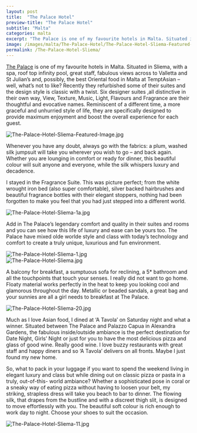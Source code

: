 ```yaml
---
layout: post
title:  "The Palace Hotel"
preview-title: "The Palace Hotel"
subtitle: "Malta"
categories: malta
excerpt: "The Palace is one of my favourite hotels in Malta. Situated in Sliema, with a spa, roof top infinity pool, great staff, fabulous views across to Valletta and St Julian’s and, possibly, the best Oriental food in Malta at TemptAsian " 
image: /images/malta/The-Palace-Hotel/The-Palace-Hotel-Sliema-Featured-Image.jpg
permalink: /The-Palace-Hotel-Sliema/
---
```

<a href="https://thepalacemalta.com/" target="_blank">The Palace</a> is one of my favourite hotels in Malta. Situated in Sliema, with a spa, roof top infinity pool, great staff, fabulous views across to Valletta and St Julian’s and, possibly, the best Oriental food in Malta at TemptAsian – well, what’s not to like? Recently they refurbished some of their suites and the design style is classic with a twist. Six designer suites ,all distinctive in their own way, View, Texture, Music, Light, Flavours and Fragrance are their thoughtful and evocative names. Reminiscent of a different time, a more graceful and unhurried style of life, they are specifically designed to provide maximum enjoyment and boost the overall experience for each guest.

<img src="/images/malta/The-Palace-Hotel/The-Palace-Hotel-Sliema-Featured-Image.jpg" alt="The-Palace-Hotel-Sliema-Featured-Image.jpg">

Whenever you have any doubt, always go with the fabrics: a plum, washed silk jumpsuit will take you wherever you wish to go – and back again. Whether you are lounging in comfort or ready for dinner, this beautiful colour will suit anyone and everyone, while the silk whispers luxury and decadence.

I stayed in the Fragrance Suite. This was picture perfect; from the white wrought iron bed (also super comfortable), silver backed hairbrushes and beautiful fragrance bottles with their elegant stoppers, nothing had been forgotten to make you feel that you had just stepped into a different world. 

<img src="/images/malta/The-Palace-Hotel/The-Palace-Hotel-Sliema-1a.jpg" alt="The-Palace-Hotel-Sliema-1a.jpg">

 <div class="row no-gutters">
    <div class="col-sm-6">
        <div class="post-left-image" style="background: url(../images/malta/The-Palace-Hotel/The-Palace-Hotel-Sliema-4.jpg) no-repeat; background-size: cover; margin-right: 0.5rem; max-height: 600px !important"></div>
    </div>
    <div class="col-sm-6">
        <div class="post-right-image" style="background: url(../images/malta/The-Palace-Hotel/The-Palace-Hotel-Sliema-2.jpg) no-repeat; background-size: cover; margin-left: 0.5rem; max-height: 600px !important"></div>
    </div>
</div>

<div class="row no-gutters">
    <div class="col-sm-6">
        <div class="post-left-image" style="background: url(../images/malta/The-Palace-Hotel/The-Palace-Hotel-Sliema-10.jpg) no-repeat; background-size: cover; margin-right: 0.5rem; max-height: 600px !important"></div>
    </div>
    <div class="col-sm-6">
        <div class="post-right-image" style="background: url(../images/malta/The-Palace-Hotel/The-Palace-Hotel-Sliema-3.jpg) no-repeat; background-size: cover; margin-left: 0.5rem; max-height: 600px !important"></div>
    </div>
</div>

Add in The Palace’s legendary comfort and quality in their suites and rooms and you can see how this life of luxury and ease can be yours too. The Palace have mixed olde worlde style and class with today’s technology and comfort to create a truly unique, luxurious and fun environment.

<img src="/images/malta/The-Palace-Hotel/The-Palace-Hotel-Sliema-1.jpg" alt="The-Palace-Hotel-Sliema-1.jpg">

<div class="row no-gutters">
    <div class="col-sm-6">
        <div class="post-left-image" style="background: url(../images/malta/The-Palace-Hotel/The-Palace-Hotel-Sliema-8.jpg) no-repeat; background-size: cover; margin-right: 0.5rem; max-height: 600px !important"></div>
    </div>
    <div class="col-sm-6">
        <div class="post-right-image" style="background: url(../images/malta/The-Palace-Hotel/The-Palace-Hotel-Sliema-9.jpg) no-repeat; background-size: cover; margin-left: 0.5rem; max-height: 600px !important"></div>
    </div>
</div>

<img src="/images/malta/The-Palace-Hotel/The-Palace-Hotel-Sliema.jpg" alt="The-Palace-Hotel-Sliema.jpg">

A balcony for breakfast, a sumptuous sofa for reclining, a 5* bathroom and all the touchpoints that touch your senses. I really did not want to go home. Floaty material works perfectly in the heat to keep you looking cool and glamorous throughout the day. Metallic or beaded sandals, a great bag and your sunnies are all a girl needs to breakfast at The Palace.

<div class="row no-gutters">
    <div class="col-sm-6">
        <div class="post-left-image" style="background: url(../images/malta/The-Palace-Hotel/The-Palace-Hotel-Sliema-15.jpg) no-repeat; background-size: cover; margin-right: 0.5rem; max-height: 600px !important"></div>
    </div>
    <div class="col-sm-6">
        <div class="post-right-image" style="background: url(../images/malta/The-Palace-Hotel/The-Palace-Hotel-Sliema-17.jpg) no-repeat; background-size: cover; margin-left: 0.5rem; max-height: 600px !important"></div>
    </div>
</div>

<div class="row no-gutters">
    <div class="col-sm-6">
        <div class="post-left-image" style="background: url(../images/malta/The-Palace-Hotel/The-Palace-Hotel-Sliema-21.jpg) no-repeat; background-size: cover; margin-right: 0.5rem; max-height: 600px !important"></div>
    </div>
    <div class="col-sm-6">
        <div class="post-right-image" style="background: url(../images/malta/The-Palace-Hotel/The-Palace-Hotel-Sliema-22.jpg) no-repeat; background-size: cover; margin-left: 0.5rem; max-height: 600px !important"></div>
    </div>
</div>

<img src="/images/malta/The-Palace-Hotel/The-Palace-Hotel-Sliema-20.jpg" alt="The-Palace-Hotel-Sliema-20.jpg">

Much as I love Asian food, I dined at ‘A Tavola’ on Saturday night and what a winner. Situated between The Palace and Palazzo Capua in Alexandra Gardens, the fabulous inside/outside ambiance is the perfect destination for Date Night, Girls’ Night or just for you to have the most delicious pizza and glass of good wine. Really good wine. I love buzzy restaurants with great staff and happy diners and so ‘A Tavola’ delivers on all fronts. Maybe I just found my new home.

<div class="row no-gutters">
    <div class="col-sm-6">
        <div class="post-left-image" style="background: url(../images/malta/The-Palace-Hotel/The-Palace-Hotel-Sliema-19.jpg) no-repeat; background-size: cover; margin-right: 0.5rem; max-height: 600px !important"></div>
    </div>
    <div class="col-sm-6">
        <div class="post-right-image" style="background: url(../images/malta/The-Palace-Hotel/The-Palace-Hotel-Sliema-23.jpg) no-repeat; background-size: cover; margin-left: 0.5rem; max-height: 600px !important"></div>
    </div>
</div>

 So, what to pack in your luggage if you want to spend the weekend living in elegant luxury and class but while dining out on classic pizza or pasta in a truly, out-of-this- world ambiance? Whether a sophisticated pose in coral or a sneaky way of eating pizza without having to loosen your belt, my striking, strapless dress will take you beach to bar to dinner. The flowing silk, that drapes from the bustline and with a discreet thigh slit, is designed to move effortlessly with you. The beautiful soft colour is rich enough to work day to night. Choose your shoes to suit the occasion.

<div class="row no-gutters">
    <div class="col-sm-6">
        <div class="post-left-image" style="background: url(../images/malta/The-Palace-Hotel/The-Palace-Hotel-Sliema-6.jpg) no-repeat; background-size: cover; margin-right: 0.5rem; max-height: 600px !important"></div>
    </div>
    <div class="col-sm-6">
        <div class="post-right-image" style="background: url(../images/malta/The-Palace-Hotel/The-Palace-Hotel-Sliema-5.jpg) no-repeat; background-size: cover; margin-left: 0.5rem; max-height: 600px !important"></div>
    </div>
</div>

<img src="/images/malta/The-Palace-Hotel/The-Palace-Hotel-Sliema-11.jpg" alt="The-Palace-Hotel-Sliema-11.jpg">